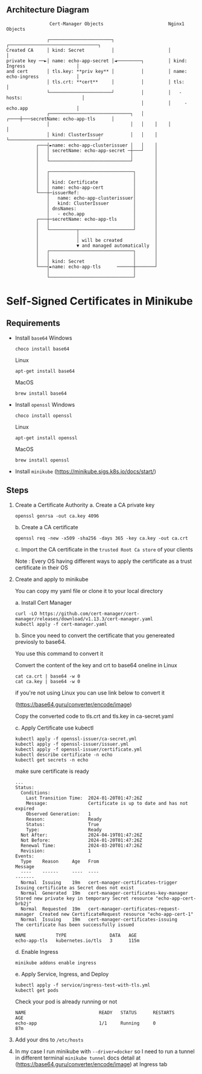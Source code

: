 ## Architecture Diagram

```
                Cert-Manager Objects                        Nginx1 Objects

               ┌───────────────────────┐                    ┌─────────────────────────────────┐
Created CA     │ kind: Secret          │                    │                                 │
private key ──►│ name: echo-app-secret │◄─────────┐         │ kind: Ingress                   │
and cert       │ tls.key: **priv key** │          │         │ name: echo-ingress              │
               │ tls.crt: **cert**     │          │         │ tls:                            │
               └───────────────────────┘          │         │   - hosts:                      │
                                                  │         │     - echo.app                  │
               ┌──────────────────────────────┐   │    ┌────┼───secretName: echo-app-tls      │
               │                              │   │    │    │                                 │
               │ kind: ClusterIssuer          │   │    │    └─────────────────────────────────┘
           ┌───┤►name: echo-app-clusterissuer │   │    │
           │   │ secretName: echo-app-secret ─┼───┘    │
           │   │                              │        │
           │   └──────────────────────────────┘        │
           │                                           │
           │   ┌───────────────────────────────┐       │
           │   │                               │       │
           │   │ kind: Certificate             │       │
           │   │ name: echo-app-cert           │       │
           └───┼─issuerRef:                    │       │
               │   name: echo-app-clusterissuer│       │
               │   kind: ClusterIssuer         │       │
               │ dnsNames:                     │       │
               │   - echo.app                  │       │
           ┌───┼─secretName: echo-app-tls      │       │
           │   │                               │       │
           │   └──────────┬────────────────────┘       │
           │              │                            │
           │              │ will be created            │
           │              ▼ and managed automatically  │
           │   ┌───────────────────────────────┐       │
           │   │                               │       │
           │   │ kind: Secret                  │       │
           └───┤►name: echo-app-tls      ──────┼───────┘
               │                               │
               └───────────────────────────────┘
```

# Self-Signed Certificates in Minikube

## Requirements
- Install `base64`
  Windows
  ```
  choco install base64
  ```
  Linux
  ```
  apt-get install base64
  ```
  MacOS
  ```
  brew install base64
  ```
- Install `openssl`
  Windows
  ```
  choco install openssl
  ```
  Linux
  ```
  apt-get install openssl
  ```
  MacOS
  ```
  brew install openssl
  ```
- Install `minikube`
  (https://minikube.sigs.k8s.io/docs/start/)

## Steps

1. Create a Certificate Authority
    a. Create a CA private key
    ```
    openssl genrsa -out ca.key 4096
    ```
    b. Create a CA certificate
    ```
    openssl req -new -x509 -sha256 -days 365 -key ca.key -out ca.crt
    ```
    c. Import the CA certificate in the `trusted Root Ca store` of your clients

   Note :
   Every OS having different ways to apply the certificate as a trust certificate in their OS

3. Create and apply to minikube
   
   You can copy my yaml file or clone it to your local directory

   a. Install Cert Manager
      ```
      curl -LO https://github.com/cert-manager/cert-manager/releases/download/v1.13.3/cert-manager.yaml
      kubectl apply -f cert-manager.yaml
      ```
   b. Since you need to convert the certificate that you genereated previosly to base64.
      
      You use this command to convert it

      Convert the content of the key and crt to base64 oneline in Linux
      ```
      cat ca.crt | base64 -w 0
      cat ca.key | base64 -w 0
      ```
      if you're not using Linux you can use link below to convert it

      (https://base64.guru/converter/encode/image)

      Copy the converted code to tls.crt and tls.key in ca-secret.yaml
   
   c. Apply Certificate use kubectl
      ```
      kubectl apply -f openssl-issuer/ca-secret.yml
      kubectl apply -f openssl-issuer/issuer.yml
      kubectl apply -f openssl-issuer/certificate.yml
      kubectl describe certificate -n echo
      kubectl get secrets -n echo
      ```
      make sure certificate is ready
      ```
      ...
      Status:
        Conditions:
          Last Transition Time:  2024-01-20T01:47:26Z
          Message:               Certificate is up to date and has not expired
          Observed Generation:   1
          Reason:                Ready
          Status:                True
          Type:                  Ready
        Not After:               2024-04-19T01:47:26Z
        Not Before:              2024-01-20T01:47:26Z
        Renewal Time:            2024-03-20T01:47:26Z
        Revision:                1
      Events:
        Type    Reason     Age   From                                       Message
        ----    ------     ----  ----                                       -------
        Normal  Issuing    19m   cert-manager-certificates-trigger          Issuing certificate as Secret does not exist
        Normal  Generated  19m   cert-manager-certificates-key-manager      Stored new private key in temporary Secret resource "echo-app-cert-brb2j"
        Normal  Requested  19m   cert-manager-certificates-request-manager  Created new CertificateRequest resource "echo-app-cert-1"
        Normal  Issuing    19m   cert-manager-certificates-issuing          The certificate has been successfully issued
      ```
      ```
      NAME           TYPE                DATA   AGE
      echo-app-tls   kubernetes.io/tls   3      115m
      ```
   d. Enable Ingress
      ```
      minikube addons enable ingress
      ```
   e. Apply Service, Ingress, and Deploy
      ```
      kubectl apply -f service/ingress-test-with-tls.yml
      kubectl get pods
      ```
      Check your pod is already running or not
      ```
      NAME                           READY   STATUS      RESTARTS        AGE
      echo-app                       1/1     Running     0               87m
      ```
4. Add your dns to `/etc/hosts`
5. In my case I run minikube with ```--driver=docker``` so I need to run a tunnel in different terminal
   ```minikube tunnel```
   docs detail at (https://base64.guru/converter/encode/image) at Ingress tab

